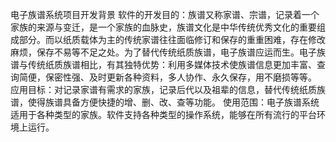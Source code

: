 电子族谱系统项目开发背景
软件的开发目的：族谱又称家谱、宗谱，记录着一个家族的来源与变迁，是一个家族的血脉史，族谱文化是中华传统优秀文化的重要组成部分。而以纸质载体为主的传统家谱往往面临修订和保存的重重困难，存在修改麻烦，保存不易等不足之处。为了替代传统纸质族谱，电子族谱应运而生。电子族谱与传统纸质族谱相比，有其独特优势：利用多媒体技术使族谱信息更加丰富、查询简便，保密性强、及时更新各种资料，多人协作、永久保存，用不磨损等等。
应用目标：对记录家谱有需求的家族，记录后代以及祖辈的信息，替代传统纸质族谱，使得族谱具备方便快捷的增、删、改、查等功能。
使用范围：电子族谱系统适用于各种类型的家族。软件支持各种类型的操作系统，能够在所有流行的平台环境上运行。